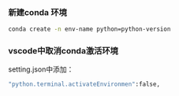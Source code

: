 
### 新建conda 环境
```bash
conda create -n env-name python=python-version
```

### vscode中取消conda激活环境
setting.json中添加：
```bash
"python.terminal.activateEnvironmen":false,
```